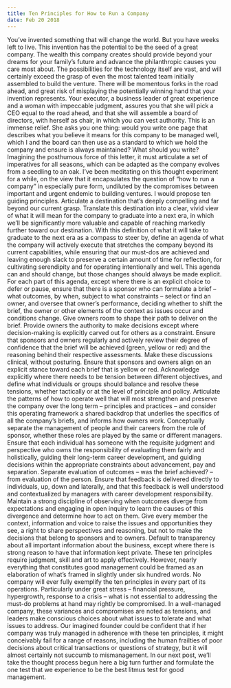 ```yaml
---
title: Ten Principles for How to Run a Company
date: Feb 20 2018
---
```


You’ve invented something that will change the world. But you have weeks left to live. This invention has the potential to be the seed of a great company. The wealth this company creates should provide beyond your dreams for your family’s future and advance the philanthropic causes you care most about. The possibilities for the technology itself are vast, and will certainly exceed the grasp of even the most talented team initially assembled to build the venture. There will be momentous forks in the road ahead, and great risk of misplaying the potentially winning hand that your invention represents. Your executor, a business leader of great experience and a woman with impeccable judgment, assures you that she will pick a CEO equal to the road ahead, and that she will assemble a board of directors, with herself as chair, in which you can vest authority. This is an immense relief. She asks you one thing: would you write one page that describes what you believe it means for this company to be managed well, which I and the board can then use as a standard to which we hold the company and ensure is always maintained? What should you write? Imagining the posthumous force of this letter, it must articulate a set of imperatives for all seasons, which can be adapted as the company evolves from a seedling to an oak. I’ve been meditating on this thought experiment for a while, on the view that it encapsulates the question of “how to run a company” in especially pure form, undiluted by the compromises between important and urgent endemic to building ventures. I would propose ten guiding principles. Articulate a destination that’s deeply compelling and far beyond our current grasp. Translate this destination into a clear, vivid view of what it will mean for the company to graduate into a next era, in which we’ll be significantly more valuable and capable of reaching markedly further toward our destination. With this definition of what it will take to graduate to the next era as a compass to steer by, define an agenda of what the company will actively execute that stretches the company beyond its current capabilities, while ensuring that our must-dos are achieved and leaving enough slack to preserve a certain amount of time for reflection, for cultivating serendipity and for operating intentionally and well. This agenda can and should change, but those changes should always be made explicit. For each part of this agenda, except where there is an explicit choice to defer or pause, ensure that there is a sponsor who can formulate a brief – what outcomes, by when, subject to what constraints – select or find an owner, and oversee that owner’s performance, deciding whether to shift the brief, the owner or other elements of the context as issues occur and conditions change. Give owners room to shape their path to deliver on the brief. Provide owners the authority to make decisions except where decision-making is explicitly carved out for others as a constraint. Ensure that sponsors and owners regularly and actively review their degree of confidence that the brief will be achieved (green, yellow or red) and the reasoning behind their respective assessments. Make these discussions clinical, without posturing. Ensure that sponsors and owners align on an explicit stance toward each brief that is yellow or red. Acknowledge explicitly where there needs to be tension between different objectives, and define what individuals or groups should balance and resolve these tensions, whether tactically or at the level of principle and policy. Articulate the patterns of how to operate well that will most strengthen and preserve the company over the long term – principles and practices – and consider this operating framework a shared backdrop that underlies the specifics of all the company’s briefs, and informs how owners work. Conceptually separate the management of people and their careers from the role of sponsor, whether these roles are played by the same or different managers. Ensure that each individual has someone with the requisite judgment and perspective who owns the responsibility of evaluating them fairly and holistically, guiding their long-term career development, and guiding decisions within the appropriate constraints about advancement, pay and separation. Separate evaluation of outcomes – was the brief achieved? – from evaluation of the person. Ensure that feedback is delivered directly to individuals, up, down and laterally, and that this feedback is well understood and contextualized by managers with career development responsibility. Maintain a strong discipline of observing when outcomes diverge from expectations and engaging in open inquiry to learn the causes of this divergence and determine how to act on them. Give every member the context, information and voice to raise the issues and opportunities they see, a right to share perspectives and reasoning, but not to make the decisions that belong to sponsors and to owners. Default to transparency about all important information about the business, except where there is strong reason to have that information kept private. These ten principles require judgment, skill and art to apply effectively. However, nearly everything that constitutes good management could be framed as an elaboration of what’s framed in slightly under six hundred words. No company will ever fully exemplify the ten principles in every part of its operations. Particularly under great stress – financial pressure, hypergrowth, response to a crisis – what is not essential to addressing the must-do problems at hand may rightly be compromised. In a well-managed company, these variances and compromises are noted as tensions, and leaders make conscious choices about what issues to tolerate and what issues to address. Our imagined founder could be confident that if her company was truly managed in adherence with these ten principles, it might conceivably fail for a range of reasons, including the human frailties of poor decisions about critical transactions or questions of strategy, but it will almost certainly not succumb to mismanagement. In our next post, we’ll take the thought process begun here a big turn further and formulate the one test that we experience to be the best litmus test for good management.

